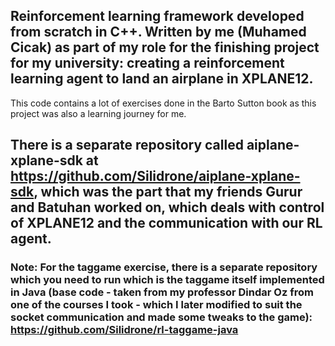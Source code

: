 ## Reinforcement learning framework developed from scratch in C++. Written by me (Muhamed Cicak) as part of my role for the finishing project for my university: creating a reinforcement learning agent to land an airplane in XPLANE12. 
This code contains a lot of exercises done in the Barto Sutton book as this project was also a learning journey for me. 

## There is a separate repository called aiplane-xplane-sdk at https://github.com/Silidrone/aiplane-xplane-sdk, which was the part that my friends Gurur and Batuhan worked on, which deals with control of XPLANE12 and the communication with our RL agent. 

### Note: For the taggame exercise, there is a separate repository which you need to run which is the taggame itself implemented in Java (base code - taken from my professor Dindar Oz from one of the courses I took - which I later modified to suit the socket communication and made some tweaks to the game): https://github.com/Silidrone/rl-taggame-java

